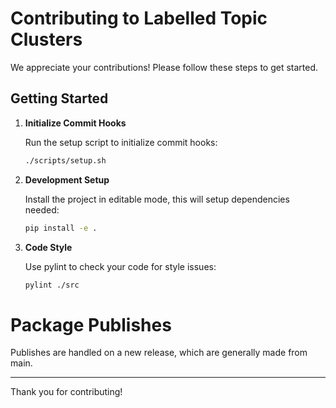 # Contributing to Labelled Topic Clusters

We appreciate your contributions! Please follow these steps to get started.

## Getting Started

1. **Initialize Commit Hooks**

   Run the setup script to initialize commit hooks:

   ```sh
   ./scripts/setup.sh
   ```

2. **Development Setup**

   Install the project in editable mode, this will setup dependencies needed:

   ```sh
   pip install -e .
   ```

3. **Code Style**

   Use pylint to check your code for style issues:

   ```sh
   pylint ./src
   ```

# Package Publishes

Publishes are handled on a new release, which are generally made from main.

---

Thank you for contributing!

